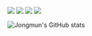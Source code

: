 <a href="https://lean-wasp-261.notion.site/SW-Engineering-Lab-1af1b2a53cfe4ec1858c40d9157ad075" target="_blank"><img src="https://img.shields.io/badge/SW_Engineering_Study-000000?style=flat-square&logo=Notion&logoColor=FFFFFF"/></a>
<a href="https://velog.io/@sheepbelldoor" target="_blank"><img src="https://img.shields.io/badge/sheepbelldoor.log-20C997?style=flat-square&logo=Velog&logoColor=FFFFFF"/></a>
<a href="https://instagram.com/sheep_bell_door_?igshid=YzgyMTM2MGM=" target="_blank"><img src="https://img.shields.io/badge/sheep_bell_door_-E4405F?style=flat-square&logo=Instagram&logoColor=FFFFFF"/></a>
<a href="https://mail.google.com/" target="_blank"><img src="https://img.shields.io/badge/sheepbelldoor.dev@gmail.com-EA4335?style=flat-square&logo=Gmail&logoColor=FFFFFF"/></a>

![Jongmun's GitHub stats](https://github-readme-stats.vercel.app/api?username=SheepBellDoor&show_icons=true&theme=tokyonight)
